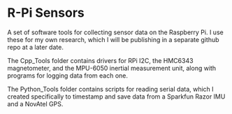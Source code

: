 # R-Pi Sensors
A set of software tools for collecting sensor data on the Raspberry Pi. I use these for my own research, which I will be publishing in a separate github repo at a later date.

The Cpp_Tools folder contains drivers for RPi I2C, the HMC6343 magnetometer, and the MPU-6050 inertial measurement unit, along with programs for logging data from each one.

The Python_Tools folder contains scripts for reading serial data, which I created specifically to timestamp and save data from a Sparkfun Razor IMU and a NovAtel GPS.
